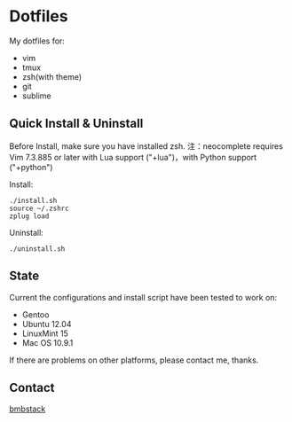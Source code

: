 # Dotfiles #

My dotfiles for:

* vim
* tmux
* zsh(with theme)
* git
* sublime

## Quick Install & Uninstall ##

Before Install, make sure you have installed zsh.
注：neocomplete requires Vim 7.3.885 or later with Lua support ("+lua")，with Python support ("+python")

Install:

	./install.sh
    source ~/.zshrc
    zplug load

Uninstall:

	./uninstall.sh

## State ##

Current the configurations and install script have been tested to work on:

* Gentoo
* Ubuntu 12.04
* LinuxMint 15
* Mac OS 10.9.1

If there are problems on other platforms, please contact me, thanks.

## Contact ##

[bmbstack](http://bmbstack.com/) 
